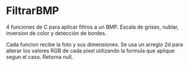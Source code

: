 # FiltrarBMP
4 funciones de C para aplicar filtros a un BMP. 
Escala de grises, nublar, inversion de color y detección de bordes.

Cada funcion recibe la foto y sus dimensiones.
Se usa un arreglo 2d para alterar los valores RGB de cada pixel utilizando la formula que aplique segun el caso.
Retorna null.
